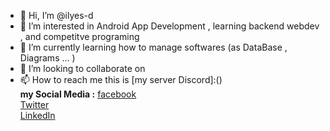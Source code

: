 - 👋 Hi, I’m @ilyes-d
- 👀 I’m interested in Android App Development , learning backend webdev , and competitve programing 
- 🌱 I’m currently learning how to manage softwares (as DataBase , Diagrams ... )  
- 💞️ I’m looking to collaborate on 
- 📫 How to reach me 
  this is [my server Discord]:()  
  **my Social Media :**
  [facebook](https://web.facebook.com/aek.ilyes.3/)  
  [Twitter](https://twitter.com/yahiailyes1)  
  [LinkedIn](https://www.linkedin.com/in/yahia-ilyes-193457215/)

<!---
ilyes-d/ilyes-d is a ✨ special ✨ repository because its `README.md` (this file) appears on your GitHub profile.
You can click the Preview link to take a look at your changes.
--->

